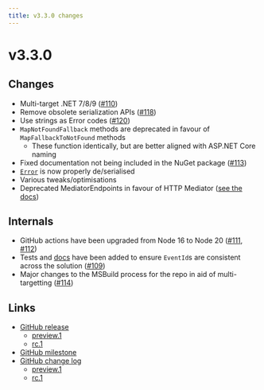 ```yaml
---
title: v3.3.0 changes
---
```


# v3.3.0

## Changes
- Multi-target .NET 7/8/9 ([#110](https://github.com/alexnoddings/Tyne/pull/110))
- Remove obsolete serialization APIs ([#118](https://github.com/alexnoddings/Tyne/pull/118))
- Use strings as Error codes ([#120](https://github.com/alexnoddings/Tyne/pull/120))
- `MapNotFoundFallback` methods are deprecated in favour of `MapFallbackToNotFound` methods
  - These function identically, but are better aligned with ASP.NET Core naming
- Fixed documentation not being included in the NuGet package ([#113](https://github.com/alexnoddings/Tyne/pull/113))
- [`Error`](xref:Tyne.Error) is now properly de/serialised
- Various tweaks/optimisations
- Deprecated MediatorEndpoints in favour of HTTP Mediator ([see the docs](../packages/HttpMediator.md))

## Internals
- GitHub actions have been upgraded from Node 16 to Node 20 ([#111](https://github.com/alexnoddings/Tyne/issue/111), [#112](https://github.com/alexnoddings/Tyne/pull/112))
- Tests and [docs](../dev/event-ids.md) have been added to ensure `EventId`s are consistent across the solution ([#109](https://github.com/alexnoddings/Tyne/pull/109))
- Major changes to the MSBuild process for the repo in aid of multi-targetting ([#114](https://github.com/alexnoddings/Tyne/pull/114))

## Links
- [GitHub release](https://github.com/alexnoddings/Tyne/releases/tag/v3.3.0)
    - [preview.1](https://github.com/alexnoddings/Tyne/releases/tag/v3.3.0-preview.1)
    - [rc.1](https://github.com/alexnoddings/Tyne/releases/tag/v3.3.0-rc.1)
- [GitHub milestone](https://github.com/alexnoddings/Tyne/milestone/14?closed=1)
- [GitHub change log](https://github.com/alexnoddings/Tyne/compare/v3.2.0...v3.3.0)
    - [preview.1](https://github.com/alexnoddings/Tyne/compare/v3.2.0...v3.3.0-preview.1)
    - [rc.1](https://github.com/alexnoddings/Tyne/compare/v3.3.0-preview.1...v3.3.0-rc.1)
